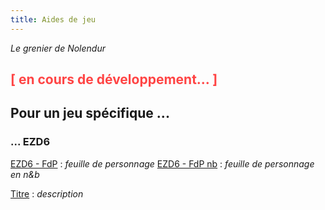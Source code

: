 ```yaml
---
title: Aides de jeu
---
```

_Le grenier de Nolendur_

## <span style="color: #FF4444">[ en cours de développement... ]</span>

## Pour un jeu spécifique ...

### ... EZD6

[EZD6 - FdP](https://drive.google.com/file/d/1ANDGIe5rTrhnt3yeyfTT9QoWBOXZWy0v/view?usp=sharing) : _feuille de personnage_
[EZD6 - FdP nb](https://drive.google.com/file/d/1lWV0RKSMVixuEiytsNfHfd6OzPKsf_Ny/view?usp=sharing) : _feuille de personnage en n&b_



[Titre](https://www.example.com/) : _description_